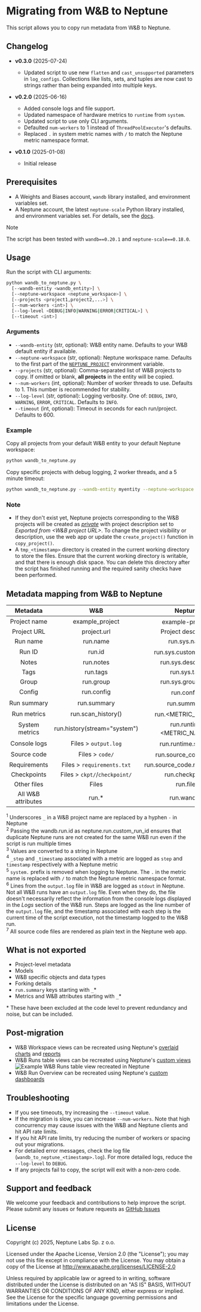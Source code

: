 # Migrating from W&B to Neptune

This script allows you to copy run metadata from W&B to Neptune.

## Changelog

- **v0.3.0** (2025-07-24)
  - Updated script to use new `flatten` and `cast_unsupported` parameters in `log_configs`. Collections like lists, sets, and tuples are now cast to strings rather than being expanded into multiple keys.

- **v0.2.0** (2025-06-16)
  - Added console logs and file support.
  - Updated namespace of hardware metrics to `runtime` from `system`.
  - Updated script to use only CLI arguments.
  - Defaulted `num-workers` to 1 instead of `ThreadPoolExecutor`'s defaults.
  - Replaced `.` in system metric names with `/` to match the Neptune metric namespace format.

- **v0.1.0** (2025-01-08)
  - Initial release

## Prerequisites
- A Weights and Biases account, `wandb` library installed, and environment variables set.
- A Neptune account, the latest `neptune-scale` Python library installed, and environment variables set. For details, see the [docs][docs-setup].

> [!NOTE]
> The script has been tested with `wandb==0.20.1` and `neptune-scale==0.18.0`.

## Usage

Run the script with CLI arguments:

```sh
python wandb_to_neptune.py \
  [--wandb-entity <wandb_entity>] \
  [--neptune-workspace <neptune_workspace>] \
  [--projects <project1,project2,...>] \
  [--num-workers <int>] \
  [--log-level <DEBUG|INFO|WARNING|ERROR|CRITICAL>] \
  [--timeout <int>]
```

### Arguments
- `--wandb-entity` (str, optional): W&B entity name. Defaults to your W&B default entity if available.
- `--neptune-workspace` (str, optional): Neptune workspace name. Defaults to the first part of the [`NEPTUNE_PROJECT`][docs-neptune-project-env-variable] environment variable.
- `--projects` (str, optional): Comma-separated list of W&B projects to copy. If omitted or blank, **all projects** in the entity will be copied.
- `--num-workers` (int, optional): Number of worker threads to use. Defaults to 1. This number is recommended for stability.  
- `--log-level` (str, optional): Logging verbosity. One of: `DEBUG`, `INFO`, `WARNING`, `ERROR`, `CRITICAL`. Defaults to `INFO`.  
- `--timeout` (int, optional): Timeout in seconds for each run/project. Defaults to 600.

### Example
Copy all projects from your default W&B entity to your default Neptune workspace:
```sh
python wandb_to_neptune.py
```

Copy specific projects with debug logging, 2 worker threads, and a 5 minute timeout:
```sh
python wandb_to_neptune.py --wandb-entity myentity --neptune-workspace myworkspace --projects proj1,proj2 --log-level DEBUG --num-workers 2 --timeout 300
```

### Note
- If they don't exist yet, Neptune projects corresponding to the W&B projects will be created as [*private*][docs-project-access] with project description set to *Exported from <W&B project URL>*. To change the project visibility or description, use the web app or update the `create_project()` function in `copy_project()`.  
- A `tmp_<timestamp>` directory is created in the current working directory to store the files. Ensure that the current working directory is writable, and that there is enough disk space. You can delete this directory after the script has finished running and the required sanity checks have been performed.

## Metadata mapping from W&B to Neptune

| Metadata | W&B | Neptune |
| :-: | :-: | :-: |
| Project name | example_project | example-project<sup>1</sup> |
| Project URL | project.url | Project description |
| Run name | run.name | run.sys.name |
| Run ID | run.id | run.sys.custom_run_id<sup>2</sup> |
| Notes | run.notes | run.sys.description |
| Tags | run.tags | run.sys.tags |
| Group | run.group | run.sys.group_tags |
| Config | run.config | run.config<sup>3</sup> |
| Run summary | run.summary | run.summary<sup>3</sup> |
| Run metrics | run.scan_history() | run.<METRIC_NAME><sup>4</sup> |
| System metrics | run.history(stream="system") | run.runtime.<METRIC_NAME><sup>5</sup> |
| Console logs | Files > `output.log` | run.runtime.stdout<sup>6</sup> |
| Source code | Files > `code/` | run.source_code.files<sup>7</sup> |
| Requirements | Files > `requirements.txt` | run.source_code.requirements |
| Checkpoints | Files > `ckpt/`/`checkpoint/` | run.checkpoints |
| Other files | Files | run.files |
| All W&B attributes | run.* | run.wandb.* |

<sup>1</sup> Underscores `_` in a W&B project name are replaced by a hyphen `-` in Neptune  
<sup>2</sup> Passing the wandb.run.id as neptune.run.custom_run_id ensures that duplicate Neptune runs are not created for the same W&B run even if the script is run multiple times  
<sup>3</sup> Values are converted to a string in Neptune  
<sup>4</sup> `_step` and `_timestamp` associated with a metric are logged as `step` and `timestamp` respectively with a Neptune metric  
<sup>5</sup> `system.` prefix is removed when logging to Neptune. The `.` in the metric name is replaced with `/` to match the Neptune metric namespace format.  
<sup>6</sup> Lines from the `output.log` file in W&B are logged as `stdout` in Neptune. Not all W&B runs have an `output.log` file. Even when they do, the file doesn't necessarily reflect the information from  the console logs displayed in the _Logs_ section of the W&B run. Steps are logged as the line number of the `output.log` file, and the timestamp associated with each step is the current time of the script execution, not the timestamp logged to the W&B run.  
<sup>7</sup> All source code files are rendered as plain text in the Neptune web app.

## What is not exported
- Project-level metadata
- Models
- W&B specific objects and data types
- Forking details
- `run.summary` keys starting with `_`*
- Metrics and W&B attributes starting with `_`*

\* These have been excluded at the code level to prevent redundancy and noise, but can be included.

## Post-migration
* W&B Workspace views can be recreated using Neptune's [overlaid charts][docs-charts] and [reports][docs-reports]
* W&B Runs table views can be recreated using Neptune's [custom views][docs-custom-views]
  ![Example W&B Runs table view recreated in Neptune](https://neptune.ai/wp-content/uploads/2025/01/WB_NeptuneScale.png)
* W&B Run Overview can be recreated using Neptune's [custom dashboards][docs-custom-dashboards]

## Troubleshooting

- If you see timeouts, try increasing the `--timeout` value.
- If the migration is slow, you can increase `--num-workers`. Note that high concurrency may cause issues with the W&B and Neptune clients and hit API rate limits.
- If you hit API rate limits, try reducing the number of workers or spacing out your migrations.
- For detailed error messages, check the log file (`wandb_to_neptune_<timestamp>.log`).  For more detailed logs, reduce the `--log-level` to `DEBUG`.  
- If any projects fail to copy, the script will exit with a non-zero code.

## Support and feedback

We welcome your feedback and contributions to help improve the script. Please submit any issues or feature requests as [GitHub Issues](https://github.com/neptune-ai/scale-examples/issues)

## License

Copyright (c) 2025, Neptune Labs Sp. z o.o.

Licensed under the Apache License, Version 2.0 (the "License"); you may not use this file except in compliance with the License. You may obtain a copy of the License at http://www.apache.org/licenses/LICENSE-2.0

Unless required by applicable law or agreed to in writing, software distributed under the License is distributed on an "AS IS" BASIS, WITHOUT WARRANTIES OR CONDITIONS OF ANY KIND, either express or implied.
See the License for the specific language governing permissions and limitations under the License.


[docs-charts]: https://docs.neptune.ai/charts/
[docs-custom-dashboards]: https://docs.neptune.ai/custom_dashboard/
[docs-custom-views]: https://docs.neptune.ai/runs_table#custom-views
[docs-project-access]: https://docs.neptune.ai/project_access
[docs-reports]: https://docs.neptune.ai/reports/
[docs-setup]: https://docs.neptune.ai/setup
[docs-neptune-project-env-variable]: https://docs.neptune.ai/environment_variables/authentication/#neptune_project
